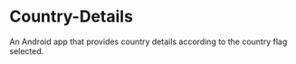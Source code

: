 # Country-Details
An Android app that provides country details according to the country flag selected.
